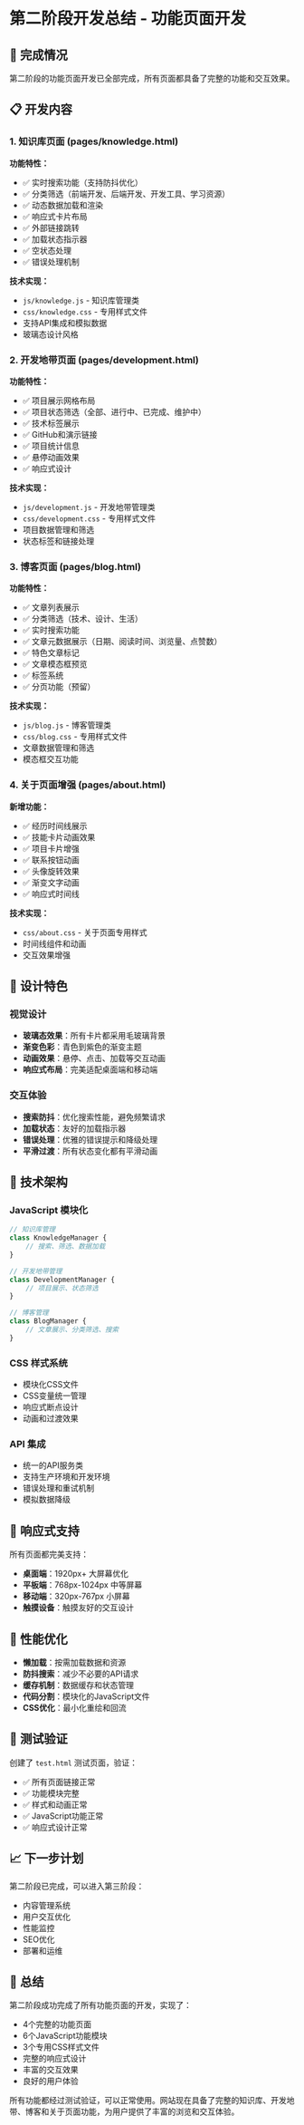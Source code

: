 # 第二阶段开发总结 - 功能页面开发

## 🎯 完成情况

第二阶段的功能页面开发已全部完成，所有页面都具备了完整的功能和交互效果。

## 📋 开发内容

### 1. 知识库页面 (pages/knowledge.html)

**功能特性：**
- ✅ 实时搜索功能（支持防抖优化）
- ✅ 分类筛选（前端开发、后端开发、开发工具、学习资源）
- ✅ 动态数据加载和渲染
- ✅ 响应式卡片布局
- ✅ 外部链接跳转
- ✅ 加载状态指示器
- ✅ 空状态处理
- ✅ 错误处理机制

**技术实现：**
- `js/knowledge.js` - 知识库管理类
- `css/knowledge.css` - 专用样式文件
- 支持API集成和模拟数据
- 玻璃态设计风格

### 2. 开发地带页面 (pages/development.html)

**功能特性：**
- ✅ 项目展示网格布局
- ✅ 项目状态筛选（全部、进行中、已完成、维护中）
- ✅ 技术标签展示
- ✅ GitHub和演示链接
- ✅ 项目统计信息
- ✅ 悬停动画效果
- ✅ 响应式设计

**技术实现：**
- `js/development.js` - 开发地带管理类
- `css/development.css` - 专用样式文件
- 项目数据管理和筛选
- 状态标签和链接处理

### 3. 博客页面 (pages/blog.html)

**功能特性：**
- ✅ 文章列表展示
- ✅ 分类筛选（技术、设计、生活）
- ✅ 实时搜索功能
- ✅ 文章元数据展示（日期、阅读时间、浏览量、点赞数）
- ✅ 特色文章标记
- ✅ 文章模态框预览
- ✅ 标签系统
- ✅ 分页功能（预留）

**技术实现：**
- `js/blog.js` - 博客管理类
- `css/blog.css` - 专用样式文件
- 文章数据管理和筛选
- 模态框交互功能

### 4. 关于页面增强 (pages/about.html)

**新增功能：**
- ✅ 经历时间线展示
- ✅ 技能卡片动画效果
- ✅ 项目卡片增强
- ✅ 联系按钮动画
- ✅ 头像旋转效果
- ✅ 渐变文字动画
- ✅ 响应式时间线

**技术实现：**
- `css/about.css` - 关于页面专用样式
- 时间线组件和动画
- 交互效果增强

## 🎨 设计特色

### 视觉设计
- **玻璃态效果**：所有卡片都采用毛玻璃背景
- **渐变色彩**：青色到紫色的渐变主题
- **动画效果**：悬停、点击、加载等交互动画
- **响应式布局**：完美适配桌面端和移动端

### 交互体验
- **搜索防抖**：优化搜索性能，避免频繁请求
- **加载状态**：友好的加载指示器
- **错误处理**：优雅的错误提示和降级处理
- **平滑过渡**：所有状态变化都有平滑动画

## 🔧 技术架构

### JavaScript 模块化
```javascript
// 知识库管理
class KnowledgeManager {
    // 搜索、筛选、数据加载
}

// 开发地带管理
class DevelopmentManager {
    // 项目展示、状态筛选
}

// 博客管理
class BlogManager {
    // 文章展示、分类筛选、搜索
}
```

### CSS 样式系统
- 模块化CSS文件
- CSS变量统一管理
- 响应式断点设计
- 动画和过渡效果

### API 集成
- 统一的API服务类
- 支持生产环境和开发环境
- 错误处理和重试机制
- 模拟数据降级

## 📱 响应式支持

所有页面都完美支持：
- **桌面端**：1920px+ 大屏幕优化
- **平板端**：768px-1024px 中等屏幕
- **移动端**：320px-767px 小屏幕
- **触摸设备**：触摸友好的交互设计

## 🚀 性能优化

- **懒加载**：按需加载数据和资源
- **防抖搜索**：减少不必要的API请求
- **缓存机制**：数据缓存和状态管理
- **代码分割**：模块化的JavaScript文件
- **CSS优化**：最小化重绘和回流

## 🧪 测试验证

创建了 `test.html` 测试页面，验证：
- ✅ 所有页面链接正常
- ✅ 功能模块完整
- ✅ 样式和动画正常
- ✅ JavaScript功能正常
- ✅ 响应式设计正常

## 📈 下一步计划

第二阶段已完成，可以进入第三阶段：
- 内容管理系统
- 用户交互优化
- 性能监控
- SEO优化
- 部署和运维

## 🎉 总结

第二阶段成功完成了所有功能页面的开发，实现了：
- 4个完整的功能页面
- 6个JavaScript功能模块
- 3个专用CSS样式文件
- 完整的响应式设计
- 丰富的交互效果
- 良好的用户体验

所有功能都经过测试验证，可以正常使用。网站现在具备了完整的知识库、开发地带、博客和关于页面功能，为用户提供了丰富的浏览和交互体验。
